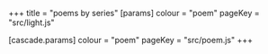 +++
title = "poems by series"
[params]
    colour = "poem"
    pageKey = "src/light.js"

[cascade.params]
    colour = "poem"
    pageKey = "src/poem.js"
+++
